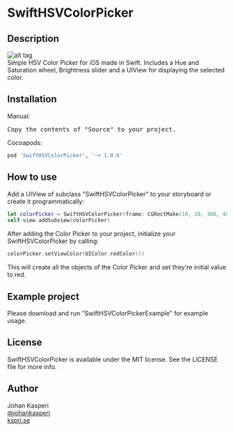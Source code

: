 # SwiftHSVColorPicker

## Description
![alt tag](https://raw.github.com/johankasperi/SwiftHSVColorPicker/master/screenshot.png)<br>
Simple HSV Color Picker for iOS made in Swift. Includes a Hue and Saturation wheel, Brightness slider and a UIView for displaying the selected color.

## Installation
Manual:
<pre>
Copy the contents of "Source" to your project.
</pre>

Cocoapods:
```ruby
pod 'SwiftHSVColorPicker', '~> 1.0.6'
```

## How to use
Add a UIView of subclass "SwiftHSVColorPicker" to your storyboard or create it programmatically:
```swift
let colorPicker = SwiftHSVColorPicker(frame: CGRectMake(10, 20, 300, 400))
self.view.addSubview(colorPicker)
```
After adding the Color Picker to your project, initialize your SwiftHSVColorPicker by calling:
```swift
colorPicker.setViewColor(UIColor.redColor())
```
This will create all the objects of the Color Picker and set they're initial value to red.

## Example project
Please download and run "SwiftHSVColorPickerExample" for example usage.

## License
SwiftHSVColorPicker is available under the MIT license. See the LICENSE file for more info.

## Author
Johan Kasperi<br>
[@johankasperi](http://twitter.com/johankasperi)<br>
[kspri.se](http://kspri.se)